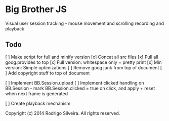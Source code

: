 Big Brother JS
==============

Visual user session tracking - mouse movement and scrolling recording and playback

Todo
----

[ ] Make script for full and minify version
  [x] Concat all src files
  [x] Pull all goog.provides to top
  [x] Full version: whitespace only + pretty print
  [x] Min version: Simple optimizations
  [ ] Remove goog junk from top of document
  [ ] Add copyright stuff to top of document

[ ] Implement BB.Session.upload
[ ] Implement clicked handling on BB.Session - mark BB.Session.clicked = true on click, and apply + reset when next frame is generated

[ ] Create playback mechanism

Copyright (c) 2014 Rodrigo Silveira. All rights reserved.

